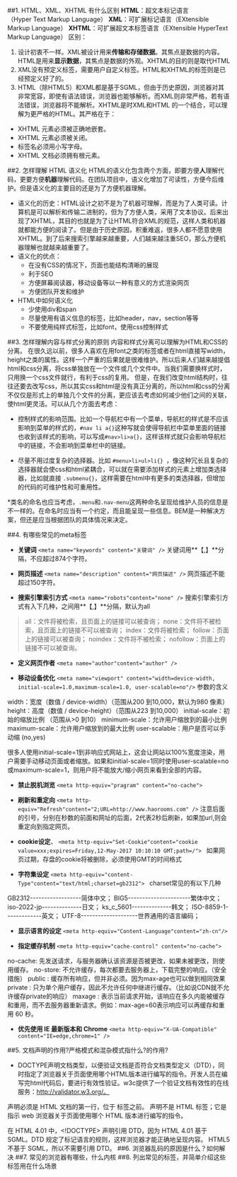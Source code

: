 ##1. HTML、XML、XHTML 有什么区别
**HTML**：超文本标记语言（Hyper Text Markup Language）
**XML**：可扩展标记语言（EXtensible Markup Language）
**XHTML**：可扩展超文本标签语言（EXtensible HyperText Markup Language）
区别：
1. 设计初衷不一样。XML被设计用来**传输和存储数据**。其焦点是数据的内容。HTML是用来**显示数据**，其焦点是数据的外观。XHTML的目的则是取代HTML
2. XML没有预定义标签，需要用户自定义标签。HTML和XHTML的标签则是已经预定义好了的。
3. HTML（除HTML5）和XML都是基于SGML，但由于历史原因，浏览器对其非常宽容，即使有语法错误，浏览器也能够解析。而XML则非常严格，若有语法错误，浏览器将不能解析。XHTML是时XML和HTML 的一个结合，可以理解为更严格的HTML。其严格在于：
  * XHTML 元素必须被正确地嵌套。
  * XHTML 元素必须被关闭。
  * 标签名必须用小写字母。
  * XHTML 文档必须拥有根元素。

##2. 怎样理解 HTML 语义化
HTML的语义化包含两个方面，即要方便**人**理解代码，更要方便**机器**理解代码。在团队项目中，语义化增加了可读性，方便今后维护。但是语义化的主要目的还是为了方便机器理解。
* 语义化的历史：HTML设计之初不是为了机器可理解，而是为了人类可读。计算机是可以解析和传输二进制的，但为了方便人类，采用了文本协议。后来出现了XHTML，其目的也就是为了让HTML符合XML的规范，这样人类和机器就都能方便的阅读了。但是由于历史原因，积重难返，很多人都不愿意使用XHTML。到了后来搜索引擎越来越重要，人们越来越注重SEO，那么方便机器理解也就越来越重要了。
* 语义化的优点：
  * 在没有CSS的情况下，页面也能结构清晰的展现
  * 利于SEO
  * 方便屏幕阅读器，移动设备等以一种有意义的方式渲染网页
  * 方便团队开发和维护
* HTML中如何语义化
  * 少使用div和span
  * 尽量使用有语义信息的标签，比如header，nav，section等等
  * 不要使用纯样式标签，比如font，使用css控制样式

##3. 怎样理解内容与样式分离的原则
  内容和样式分离可以理解为HTML和CSS的分离。
  在很久远以前，很多人喜欢在用font之类的标签或者在html直接写width，height之类的属性。这样一个严重的后果就是很难维护。所以后来人们越来越提倡html和css分离，将css单独放在一个文件或几个文件中。当我们需要换样式时，只用换一个css文件就行，有利于css的复用。
  但是，在我们改变html结构时，往往还要去改写css，所以其实css和html是没有真正分离的，所以html和css的分离不仅仅是形式上的单独几个文件的分离，更应该去考虑如何减少他们之间的关联，使html更灵活。可以从几个方面去考虑：
  * 控制样式的影响范围。比如一个导航栏中有一个菜单，导航栏的样式是不应该影响到菜单的样式的，`#nav li a{}`这种写就会使得导航栏中菜单里面的链接也收到该样式的影响，可以写成`#nav>li>a{}`，这样该样式就只会影响导航栏中的链接，不会影响到菜单栏中的链接。

  * 尽量不用过度复杂的选择器。比如 `#menu>li>ul>li{} `，像这种冗长且复杂的选择器就会使css和html紧耦合，可以就在需要添加样式的元素上增加类选择器，比如就直接 `.submenu{}`，这样需要在html中有更多的类选择器，但增加的代码的可维护性和可重用性。

  *类名的命名也应当考虑，`.menu`和`.nav-menu`这两种命名呈现给维护人员的信息是不一样的。在命名时应当有一个约定，而且能呈现一些信息。BEM是一种解决方案，但还是应当根据团队的具体情况来决定。
 

##4. 有哪些常见的meta标签
* **关键词**
 `<meta name="keywords" content="关键词" />`
关键词用**【,】**分隔，不应超过874个字符。

* **网页描述**
`<meta name="description" content="网页描述" />`
网页描述不能超过150字符。

* **搜索引擎索引方式**
`<meta name="robots"content="none" />`
搜索引擎索引方式有入下几种，之间用**【,】**分隔，默认为all
> all：文件将被检索，且页面上的链接可以被查询；
    none：文件将不被检索，且页面上的链接不可以被查询；
    index：文件将被检索；
    follow：页面上的链接可以被查询；
    noindex：文件将不被检索；
    nofollow：页面上的链接不可以被查询。
* **定义网页作者**
`<meta name="author"content="author" />`

* **移动设备优化**
`<meta name="viewport" content="width=device-width, initial-scale=1.0,maximum-scale=1.0, user-scalable=no"/>`
参数的含义
> 
width：宽度（数值 / device-width）（范围从200 到10,000，默认为980 像素）
height：高度（数值 / device-height）（范围从223 到10,000）
initial-scale：初始的缩放比例 （范围从>0 到10）
minimum-scale：允许用户缩放到的最小比例
maximum-scale：允许用户缩放到的最大比例
user-scalable：用户是否可以手动缩 (no,yes)

  很多人使用initial-scale=1到非响应式网站上，这会让网站以100%宽度渲染，用户需要手动移动页面或者缩放。如果和initial-scale=1同时使用user-scalable=no或maximum-scale=1，则用户将不能放大/缩小网页来看到全部的内容。
* **禁止脱机浏览**
`<meta http-equiv="pragram" content="no-cache"> `

* **刷新和重定向**
`<meta http-equiv="Refresh"content="2;URL=http://www.haorooms.com" />`
注意后面的引号，分别在秒数的前面和网址的后面，2代表2秒后刷新，如果加url,则会重定向到指定网页。

* **cookie设定**、
`<meta http-equiv="Set-Cookie"content="cookie value=xxx;expires=Friday,12-May-2017 10:10:10 GMT;path=/"> `
如果网页过期，存盘的cookie将被删除，必须使用GMT的时间格式

* **字符集设定**
`<meta http-equiv="content-Type"content="text/html;charset=gb2312"> `
charset常见的有以下几种
> 
GB2312------------------简体中文；
BIG5----------------------繁体中文；
iso-2022-jp--------------日文；
ks_c_5601--------------韩文；
ISO-8859-1-------------英文；
UTF-8--------------------世界通用的语言编码；

* **显示语言的设定**
`<meta http-equiv="Content-Language"content="zh-cn"/>`

* **指定缓存机制**
`<meta http-equiv="cache-control" content="no-cache">`
> 
no-cache: 先发送请求，与服务器确认该资源是否被更改，如果未被更改，则使用缓存。
no-store: 不允许缓存，每次都要去服务器上，下载完整的响应。（安全措施）
public : 缓存所有响应，但并非必须。因为max-age也可以做到相同效果
private : 只为单个用户缓存，因此不允许任何中继进行缓存。（比如说CDN就不允许缓存private的响应）
maxage : 表示当前请求开始，该响应在多久内能被缓存和重用，而不去服务器重新请求。例如：max-age=60表示响应可以再缓存和重用 60 秒。

* **优先使用 IE 最新版本和 Chrome**
`<meta http-equiv="X-UA-Compatible" content="IE=edge,chrome=1" />`

##5. 文档声明的作用?严格模式和混杂模式指什么?<!doctype html>的作用?
* DOCTYPE声明文档类型，以便验证文档是否符合文档类型定义（DTD），同时指定了浏览器关于页面使用哪个HTML版本进行编写的指令。开发人员在编写完html代码后，要进行有效性验证。w3c提供了一个验证文档有效性的在线服务：http://validator.w3.org/。
<!DOCTYPE> 声明必须是 HTML 文档的第一行，位于 <html> 标签之前。
<!DOCTYPE> 声明不是 HTML 标签；它是指示 web 浏览器关于页面使用哪个 HTML 版本进行编写的指令。
在 HTML 4.01 中，<!DOCTYPE> 声明引用 DTD，因为 HTML 4.01 基于 SGML。DTD 规定了标记语言的规则，这样浏览器才能正确地呈现内容。
HTML5 不基于 SGML，所以不需要引用 DTD。
##6. 浏览器乱码的原因是什么？如何解决
##7. 常见的浏览器有哪些，什么内核
##8. 列出常见的标签，并简单介绍这些标签用在什么场景